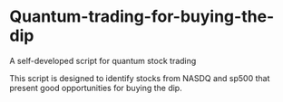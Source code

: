 # Quantum-trading-for-buying-the-dip
 A self-developed script for quantum stock trading

This script is designed to identify stocks from NASDQ and sp500 that present good opportunities for buying the dip.
